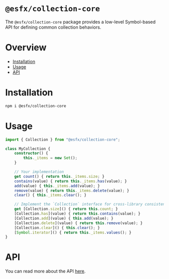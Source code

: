 # `@esfx/collection-core`

The `@esfx/collection-core` package provides a low-level Symbol-based API for defining common collection behaviors.

# Overview

* [Installation](#installation)
* [Usage](#usage)
* [API](#api)

# Installation

```sh
npm i @esfx/collection-core
```

# Usage

```ts
import { Collection } from "@esfx/collection-core";

class MyCollection {
    constructor() {
        this._items = new Set();
    }

    // Your implementation
    get count() { return this._items.size; }
    contains(value) { return this._items.has(value); }
    add(value) { this._items.add(value); }
    remove(value) { return this._items.delete(value); }
    clear() { this._items.clear(); }

    // Implement the `Collection` interface for cross-library consistency
    get [Collection.size]() { return this.count; }
    [Collection.has](value) { return this.contains(value); }
    [Collection.add](value) { this.add(value); }
    [Collection.delete](value) { return this.remove(value); }
    [Collection.clear]() { this.clear(); }
    [Symbol.iterator]() { return this._items.values(); }
}
```

# API

You can read more about the API [here](https://esfx.github.io/esfx/modules/collection_core.html).
